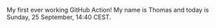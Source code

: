 My first ever working GitHub Action!
My name is Thomas and today is Sunday, 25 September, 14:40 CEST. 
